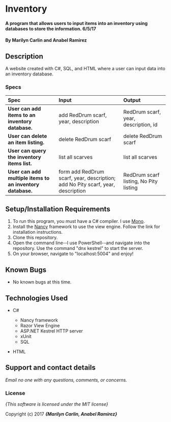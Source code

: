 # Inventory

#### A program that allows users to input items into an inventory using databases to store the information. 6/5/17

#### By **Marilyn Carlin and Anabel Ramirez**

## Description

A website created with C#, SQL, and HTML where a user can input data into an inventory database.


### Specs
| Spec | Input | Output |
| :-------------     | :------------- | :------------- |
| **User can add items to an inventory database.** | add RedDrum scarf, year, description | RedDrum scarf, year, description, id |
| **User can delete an item listing.** | delete RedDrum scarf | delete RedDrum scarf |
| **User can query the inventory items list.** | list all scarves | list all scarves |
| **User can add multiple items to an inventory database.** | form add RedDrum scarf, year, description; add No Pity scarf, year, description | RedDrum scarf listing, No Pity listing |

## Setup/Installation Requirements

1. To run this program, you must have a C# compiler. I use [Mono](http://www.mono-project.com).
2. Install the [Nancy](http://nancyfx.org/) framework to use the view engine. Follow the link for installation instructions.
3. Clone this repository.
4. Open the command line--I use PowerShell--and navigate into the repository. Use the command "dnx kestrel" to start the server.
5. On your browser, navigate to "localhost:5004" and enjoy!

## Known Bugs
* No known bugs at this time.

## Technologies Used
* C#
  * Nancy framework
  * Razor View Engine
  * ASP.NET Kestrel HTTP server
  * xUnit
  * SQL

* HTML

## Support and contact details

_Email no one with any questions, comments, or concerns._

### License

*{This software is licensed under the MIT license}*

Copyright (c) 2017 **_{Marilyn Carlin, Anabel Ramirez}_**

